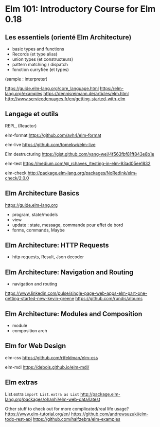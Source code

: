 Elm 101: Introductory Course for Elm 0.18
=========================================

Les essentiels (orienté Elm Architecture)
-----------------------------------------

- basic types and functions
- Records (et type alias)
- union types (et constructeurs)
- pattern matching / dispatch
- fonction curryfiée (et types)

(sample : interpreter)

https://guide.elm-lang.org/core_language.html
https://elm-lang.org/examples
https://dennisreimann.de/articles/elm.html
http://www.servicedenuages.fr/en/getting-started-with-elm

Langage et outils
-----------------

REPL, (Reactor)

elm-format
https://github.com/avh4/elm-format

elm-live
https://github.com/tomekwi/elm-live

Elm destructuring
https://gist.github.com/yang-wei/4f563fbf81ff843e8b1e

elm-test
https://medium.com/@_rchaves_/testing-in-elm-93ad05ee1832

elm-check
http://package.elm-lang.org/packages/NoRedInk/elm-check/2.0.0

Elm Architecture Basics
-----------------------

https://guide.elm-lang.org

- program, state/models
- view
- update : state, message, commande pour effet de bord
- forms, commands, Maybe


Elm Architecture: HTTP Requests
-------------------------------

- http requests, Result, Json decoder

Elm Architecture: Navigation and Routing
----------------------------------------

- navigation and routing

https://www.linkedin.com/pulse/single-page-web-apps-elm-part-one-getting-started-new-kevin-greene
https://github.com/rundis/albums


Elm Architecture: Modules and Composition
-----------------------------------------

- module
- composition arch


Elm for Web Design
------------------

elm-css
https://github.com/rtfeldman/elm-css

elm-mdl
https://debois.github.io/elm-mdl/

Elm extras
----------

List.extra `import List.extra as List`
http://package.elm-lang.org/packages/ohanhi/elm-web-data/latest

Other stuff to check out for more complicated/real life usage?
https://www.elm-tutorial.org/en/
https://github.com/andrewsuzuki/elm-todo-rest-api
https://github.com/halfzebra/elm-examples
